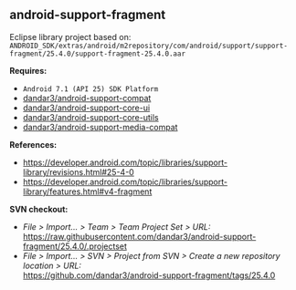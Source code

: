 ## android-support-fragment

Eclipse library project based on:<br/>
`ANDROID_SDK/extras/android/m2repository/com/android/support/support-fragment/25.4.0/support-fragment-25.4.0.aar`

**Requires:**
- `Android 7.1 (API 25) SDK Platform`
- [dandar3/android-support-compat](https://github.com/dandar3/android-support-compat/tree/25.4.0)
- [dandar3/android-support-core-ui](https://github.com/dandar3/android-support-core-ui/tree/25.4.0)
- [dandar3/android-support-core-utils](https://github.com/dandar3/android-support-core-utils/tree/25.4.0)
- [dandar3/android-support-media-compat](https://github.com/dandar3/android-support-media-compat/tree/25.4.0)

**References:**
- https://developer.android.com/topic/libraries/support-library/revisions.html#25-4-0
- https://developer.android.com/topic/libraries/support-library/features.html#v4-fragment

**SVN checkout:**
- _File > Import... > Team > Team Project Set > URL:_<br/>
  https://raw.githubusercontent.com/dandar3/android-support-fragment/25.4.0/.projectset
- _File > Import... > SVN > Project from SVN > Create a new repository location > URL:_<br/> 
  https://github.com/dandar3/android-support-fragment/tags/25.4.0